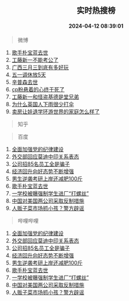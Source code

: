 <div align="center"><h2>实时热搜榜</h2><h4>2024-04-12 08:39:01</h4></div>

> 微博  

1. [歌手朴宝蓝去世](https://s.weibo.com/weibo?q=%23%E6%AD%8C%E6%89%8B%E6%9C%B4%E5%AE%9D%E8%93%9D%E5%8E%BB%E4%B8%96%23&t=31&band_rank=1&Refer=top)<br />
2. [工藤新一不能考公了](https://s.weibo.com/weibo?q=%23%E5%B7%A5%E8%97%A4%E6%96%B0%E4%B8%80%E4%B8%8D%E8%83%BD%E8%80%83%E5%85%AC%E4%BA%86%23&t=31&band_rank=2&Refer=top)<br />
3. [广西三月三到底有多好玩](https://s.weibo.com/weibo?q=%23%E5%B9%BF%E8%A5%BF%E4%B8%89%E6%9C%88%E4%B8%89%E5%88%B0%E5%BA%95%E6%9C%89%E5%A4%9A%E5%A5%BD%E7%8E%A9%23&t=31&band_rank=3&Refer=top)<br />
4. [五一调休放5天](https://s.weibo.com/weibo?q=%23%E4%BA%94%E4%B8%80%E8%B0%83%E4%BC%91%E6%94%BE5%E5%A4%A9%23&t=31&band_rank=4&Refer=top)<br />
5. [辛普森去世](https://s.weibo.com/weibo?q=%23%E8%BE%9B%E6%99%AE%E6%A3%AE%E5%8E%BB%E4%B8%96%23&t=31&band_rank=5&Refer=top)<br />
6. [cp粉悬着的心终于死了](https://s.weibo.com/weibo?q=cp%E7%B2%89%E6%82%AC%E7%9D%80%E7%9A%84%E5%BF%83%E7%BB%88%E4%BA%8E%E6%AD%BB%E4%BA%86&t=31&band_rank=6&Refer=top)<br />
7. [工藤新一和怪盗基德是堂兄弟](https://s.weibo.com/weibo?q=%23%E5%B7%A5%E8%97%A4%E6%96%B0%E4%B8%80%E5%92%8C%E6%80%AA%E7%9B%97%E5%9F%BA%E5%BE%B7%E6%98%AF%E5%A0%82%E5%85%84%E5%BC%9F%23&t=31&band_rank=7&Refer=top)<br />
8. [为什么英国人下雨很少打伞](https://s.weibo.com/weibo?q=%E4%B8%BA%E4%BB%80%E4%B9%88%E8%8B%B1%E5%9B%BD%E4%BA%BA%E4%B8%8B%E9%9B%A8%E5%BE%88%E5%B0%91%E6%89%93%E4%BC%9E&t=31&band_rank=8&Refer=top)<br />
9. [卖房让娃退学环游世界的家庭怎么样了](https://s.weibo.com/weibo?q=%23%E5%8D%96%E6%88%BF%E8%AE%A9%E5%A8%83%E9%80%80%E5%AD%A6%E7%8E%AF%E6%B8%B8%E4%B8%96%E7%95%8C%E7%9A%84%E5%AE%B6%E5%BA%AD%E6%80%8E%E4%B9%88%E6%A0%B7%E4%BA%86%23&t=31&band_rank=9&Refer=top)<br />

> 知乎  


> 百度  

1. [全面加强党的纪律建设](https://www.baidu.com/s?wd=%E5%85%A8%E9%9D%A2%E5%8A%A0%E5%BC%BA%E5%85%9A%E7%9A%84%E7%BA%AA%E5%BE%8B%E5%BB%BA%E8%AE%BE&sa=fyb_news&rsv_dl=fyb_news)<br />
2. [外交部回应莫迪中印关系表态](https://www.baidu.com/s?wd=%E5%A4%96%E4%BA%A4%E9%83%A8%E5%9B%9E%E5%BA%94%E8%8E%AB%E8%BF%AA%E4%B8%AD%E5%8D%B0%E5%85%B3%E7%B3%BB%E8%A1%A8%E6%80%81&sa=fyb_news&rsv_dl=fyb_news)<br />
3. [公司招85名员工全是骗子](https://www.baidu.com/s?wd=%E5%85%AC%E5%8F%B8%E6%8B%9B85%E5%90%8D%E5%91%98%E5%B7%A5%E5%85%A8%E6%98%AF%E9%AA%97%E5%AD%90&sa=fyb_news&rsv_dl=fyb_news)<br />
4. [经济回升向好态势不断增强](https://www.baidu.com/s?wd=%E7%BB%8F%E6%B5%8E%E5%9B%9E%E5%8D%87%E5%90%91%E5%A5%BD%E6%80%81%E5%8A%BF%E4%B8%8D%E6%96%AD%E5%A2%9E%E5%BC%BA&sa=fyb_news&rsv_dl=fyb_news)<br />
5. [男生逆袭考研上岸还减肥100斤](https://www.baidu.com/s?wd=%E7%94%B7%E7%94%9F%E9%80%86%E8%A2%AD%E8%80%83%E7%A0%94%E4%B8%8A%E5%B2%B8%E8%BF%98%E5%87%8F%E8%82%A5100%E6%96%A4&sa=fyb_news&rsv_dl=fyb_news)<br />
6. [歌手朴宝蓝去世](https://www.baidu.com/s?wd=%E6%AD%8C%E6%89%8B%E6%9C%B4%E5%AE%9D%E8%93%9D%E5%8E%BB%E4%B8%96&sa=fyb_news&rsv_dl=fyb_news)<br />
7. [一学校被曝强制学生进厂“打螺丝”](https://www.baidu.com/s?wd=%E4%B8%80%E5%AD%A6%E6%A0%A1%E8%A2%AB%E6%9B%9D%E5%BC%BA%E5%88%B6%E5%AD%A6%E7%94%9F%E8%BF%9B%E5%8E%82%E2%80%9C%E6%89%93%E8%9E%BA%E4%B8%9D%E2%80%9D&sa=fyb_news&rsv_dl=fyb_news)<br />
8. [中国对美国两公司采取反制措施](https://www.baidu.com/s?wd=%E4%B8%AD%E5%9B%BD%E5%AF%B9%E7%BE%8E%E5%9B%BD%E4%B8%A4%E5%85%AC%E5%8F%B8%E9%87%87%E5%8F%96%E5%8F%8D%E5%88%B6%E6%8E%AA%E6%96%BD&sa=fyb_news&rsv_dl=fyb_news)<br />
9. [人贩子菜市场抓小孩？警方辟谣](https://www.baidu.com/s?wd=%E4%BA%BA%E8%B4%A9%E5%AD%90%E8%8F%9C%E5%B8%82%E5%9C%BA%E6%8A%93%E5%B0%8F%E5%AD%A9%EF%BC%9F%E8%AD%A6%E6%96%B9%E8%BE%9F%E8%B0%A3&sa=fyb_news&rsv_dl=fyb_news)<br />

> 哔哩哔哩  

1. [全面加强党的纪律建设](https://www.baidu.com/s?wd=%E5%85%A8%E9%9D%A2%E5%8A%A0%E5%BC%BA%E5%85%9A%E7%9A%84%E7%BA%AA%E5%BE%8B%E5%BB%BA%E8%AE%BE&sa=fyb_news&rsv_dl=fyb_news)<br />
2. [外交部回应莫迪中印关系表态](https://www.baidu.com/s?wd=%E5%A4%96%E4%BA%A4%E9%83%A8%E5%9B%9E%E5%BA%94%E8%8E%AB%E8%BF%AA%E4%B8%AD%E5%8D%B0%E5%85%B3%E7%B3%BB%E8%A1%A8%E6%80%81&sa=fyb_news&rsv_dl=fyb_news)<br />
3. [公司招85名员工全是骗子](https://www.baidu.com/s?wd=%E5%85%AC%E5%8F%B8%E6%8B%9B85%E5%90%8D%E5%91%98%E5%B7%A5%E5%85%A8%E6%98%AF%E9%AA%97%E5%AD%90&sa=fyb_news&rsv_dl=fyb_news)<br />
4. [经济回升向好态势不断增强](https://www.baidu.com/s?wd=%E7%BB%8F%E6%B5%8E%E5%9B%9E%E5%8D%87%E5%90%91%E5%A5%BD%E6%80%81%E5%8A%BF%E4%B8%8D%E6%96%AD%E5%A2%9E%E5%BC%BA&sa=fyb_news&rsv_dl=fyb_news)<br />
5. [男生逆袭考研上岸还减肥100斤](https://www.baidu.com/s?wd=%E7%94%B7%E7%94%9F%E9%80%86%E8%A2%AD%E8%80%83%E7%A0%94%E4%B8%8A%E5%B2%B8%E8%BF%98%E5%87%8F%E8%82%A5100%E6%96%A4&sa=fyb_news&rsv_dl=fyb_news)<br />
6. [歌手朴宝蓝去世](https://www.baidu.com/s?wd=%E6%AD%8C%E6%89%8B%E6%9C%B4%E5%AE%9D%E8%93%9D%E5%8E%BB%E4%B8%96&sa=fyb_news&rsv_dl=fyb_news)<br />
7. [一学校被曝强制学生进厂“打螺丝”](https://www.baidu.com/s?wd=%E4%B8%80%E5%AD%A6%E6%A0%A1%E8%A2%AB%E6%9B%9D%E5%BC%BA%E5%88%B6%E5%AD%A6%E7%94%9F%E8%BF%9B%E5%8E%82%E2%80%9C%E6%89%93%E8%9E%BA%E4%B8%9D%E2%80%9D&sa=fyb_news&rsv_dl=fyb_news)<br />
8. [中国对美国两公司采取反制措施](https://www.baidu.com/s?wd=%E4%B8%AD%E5%9B%BD%E5%AF%B9%E7%BE%8E%E5%9B%BD%E4%B8%A4%E5%85%AC%E5%8F%B8%E9%87%87%E5%8F%96%E5%8F%8D%E5%88%B6%E6%8E%AA%E6%96%BD&sa=fyb_news&rsv_dl=fyb_news)<br />
9. [人贩子菜市场抓小孩？警方辟谣](https://www.baidu.com/s?wd=%E4%BA%BA%E8%B4%A9%E5%AD%90%E8%8F%9C%E5%B8%82%E5%9C%BA%E6%8A%93%E5%B0%8F%E5%AD%A9%EF%BC%9F%E8%AD%A6%E6%96%B9%E8%BE%9F%E8%B0%A3&sa=fyb_news&rsv_dl=fyb_news)<br />
